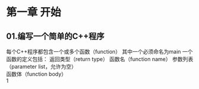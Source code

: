 # 第一章 开始
## 01.编写一个简单的C++程序
每个C++程序都包含一个或多个函数（function）
其中一个必须命名为main
一个函数的定义包括：
返回类型（return type）
函数名（function name）
参数列表（parameter list，允许为空）  
函数体（function body）     
1




